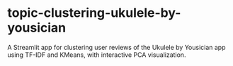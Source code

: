 # topic-clustering-ukulele-by-yousician
A Streamlit app for clustering user reviews of the Ukulele by Yousician app using TF-IDF and KMeans, with interactive PCA visualization.
